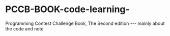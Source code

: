 # PCCB-BOOK-code-learning-
Programming Contest Challenge Book, The Second edition   --- mainly about the code and note
